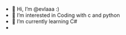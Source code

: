 - 👋 Hi, I’m @evlaaa :)
- 👀 I’m interested in Coding with c and python
- 🌱 I’m currently learning C#
- 

<!---
evlaaa/evlaaa is a ✨ special ✨ repository because its `README.md` (this file) appears on your GitHub profile.
You can click the Preview link to take a look at your changes.
--->

